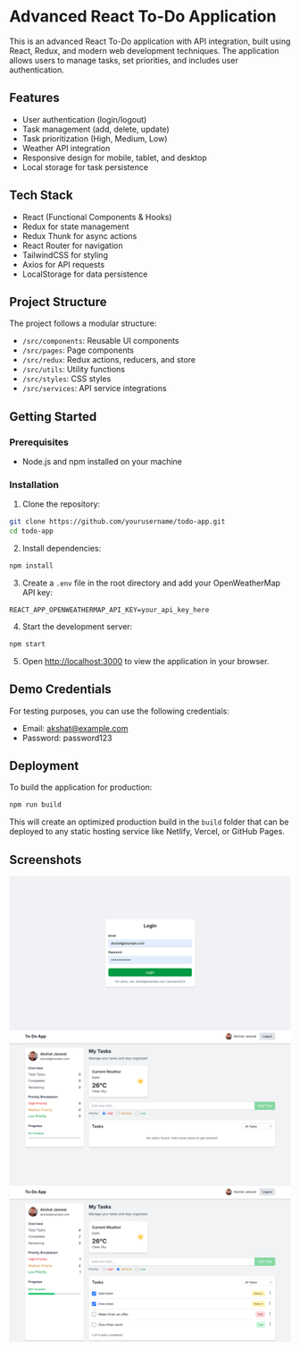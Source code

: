 # Advanced React To-Do Application

This is an advanced React To-Do application with API integration, built using React, Redux, and modern web development techniques. The application allows users to manage tasks, set priorities, and includes user authentication.

## Features

- User authentication (login/logout)
- Task management (add, delete, update)
- Task prioritization (High, Medium, Low)
- Weather API integration
- Responsive design for mobile, tablet, and desktop
- Local storage for task persistence

## Tech Stack

- React (Functional Components & Hooks)
- Redux for state management
- Redux Thunk for async actions
- React Router for navigation
- TailwindCSS for styling
- Axios for API requests
- LocalStorage for data persistence

## Project Structure

The project follows a modular structure:

- `/src/components`: Reusable UI components
- `/src/pages`: Page components
- `/src/redux`: Redux actions, reducers, and store
- `/src/utils`: Utility functions
- `/src/styles`: CSS styles
- `/src/services`: API service integrations

## Getting Started

### Prerequisites

- Node.js and npm installed on your machine

### Installation

1. Clone the repository:
```bash
git clone https://github.com/yourusername/todo-app.git
cd todo-app
```

2. Install dependencies:
```bash
npm install
```

3. Create a `.env` file in the root directory and add your OpenWeatherMap API key:
```
REACT_APP_OPENWEATHERMAP_API_KEY=your_api_key_here
```

4. Start the development server:
```bash
npm start
```

5. Open [http://localhost:3000](http://localhost:3000) to view the application in your browser.

## Demo Credentials

For testing purposes, you can use the following credentials:

- Email: akshat@example.com
- Password: password123

## Deployment

To build the application for production:

```bash
npm run build
```

This will create an optimized production build in the `build` folder that can be deployed to any static hosting service like Netlify, Vercel, or GitHub Pages.

## Screenshots

![Login Page](public/screenshots/login.png)
![Dashboard](public/screenshots/dashboard.png)
![Task List](public/screenshots/tasks.png)